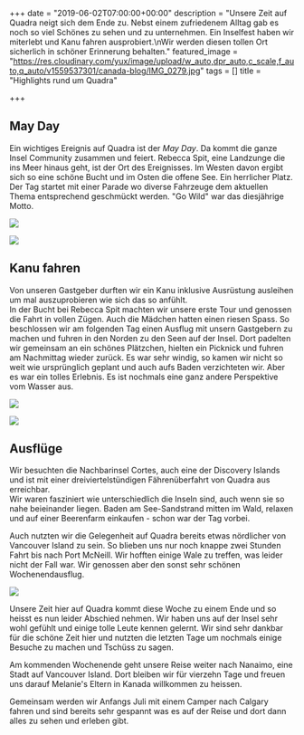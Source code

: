 +++
date = "2019-06-02T07:00:00+00:00"
description = "Unsere Zeit auf Quadra neigt sich dem Ende zu. Nebst einem zufriedenem Alltag gab es noch so viel Schönes zu sehen und zu unternehmen. Ein Inselfest haben wir miterlebt und Kanu fahren ausprobiert.\nWir werden diesen tollen Ort sicherlich in schöner Erinnerung behalten."
featured_image = "https://res.cloudinary.com/yux/image/upload/w_auto,dpr_auto,c_scale,f_auto,q_auto/v1559537301/canada-blog/IMG_0279.jpg"
tags = []
title = "Highlights rund um Quadra"

+++
## May Day

Ein wichtiges Ereignis auf Quadra ist der _May Day_. Da kommt die ganze Insel Community zusammen und feiert. Rebecca Spit, eine Landzunge die ins Meer hinaus geht, ist der Ort des Ereignisses. Im Westen davon ergibt sich so eine schöne Bucht und im Osten die offene See. Ein herrlicher Platz.  
Der Tag startet mit einer Parade wo diverse Fahrzeuge dem aktuellen Thema entsprechend geschmückt werden. "Go Wild" war  das diesjährige Motto.

![](https://res.cloudinary.com/yux/image/upload/w_auto,dpr_auto,c_scale,f_auto,q_auto/v1560228089/canada-blog/IMG_0268.jpg)

![](https://res.cloudinary.com/yux/image/upload/w_auto,dpr_auto,c_scale,f_auto,q_auto/v1560227980/canada-blog/IMG_0277.jpg)

## Kanu fahren

Von unseren Gastgeber durften wir ein Kanu inklusive Ausrüstung ausleihen um mal auszuprobieren wie sich das so anfühlt.  
In der Bucht bei Rebecca Spit machten wir unsere erste Tour und genossen die Fahrt in vollen Zügen. Auch die Mädchen hatten einen riesen Spass. So beschlossen wir am folgenden Tag einen Ausflug mit unsern Gastgebern zu machen und fuhren in den Norden zu den Seen auf der Insel. Dort padelten wir gemeinsam an ein schönes Plätzchen, hielten ein Picknick und fuhren am Nachmittag wieder zurück. Es war sehr windig, so kamen wir nicht so weit wie ursprünglich geplant und auch aufs Baden verzichteten wir. Aber es war ein tolles Erlebnis. Es ist nochmals eine ganz andere Perspektive vom Wasser aus.

![](https://res.cloudinary.com/yux/image/upload/w_auto,dpr_auto,c_scale,f_auto,q_auto/v1560228216/canada-blog/IMG_0319.jpg)

![](https://res.cloudinary.com/yux/image/upload/w_auto,dpr_auto,c_scale,f_auto,q_auto/v1560228308/canada-blog/IMG_0328.jpg)

## Ausflüge

Wir besuchten die Nachbarinsel Cortes, auch eine der Discovery Islands und ist mit einer dreiviertelstündigen Fährenüberfahrt von Quadra aus erreichbar.  
Wir waren fasziniert wie unterschiedlich die Inseln sind, auch wenn sie so nahe beieinander liegen. Baden am See-Sandstrand mitten im Wald, relaxen und auf einer Beerenfarm einkaufen - schon war der Tag vorbei.

Auch nutzten wir die Gelegenheit auf Quadra bereits etwas nördlicher von Vancouver Island zu sein. So blieben uns nur noch knappe zwei Stunden Fahrt bis nach Port McNeill. Wir hofften einige Wale zu treffen, was leider nicht der Fall war. Wir genossen aber den sonst sehr schönen Wochenendausflug.

![](https://res.cloudinary.com/yux/image/upload/w_auto,dpr_auto,c_scale,f_auto,q_auto/v1560228803/canada-blog/_DSC7663.jpg)

Unsere Zeit hier auf Quadra kommt diese Woche zu einem Ende und so heisst es nun leider Abschied nehmen. Wir haben uns auf der Insel sehr wohl gefühlt und einige tolle Leute kennen gelernt. Wir sind sehr dankbar für die schöne Zeit hier und nutzten die letzten Tage um nochmals einige Besuche zu machen und Tschüss zu sagen.

Am kommenden Wochenende geht unsere Reise weiter nach Nanaimo, eine Stadt auf Vancouver Island. Dort bleiben wir für vierzehn Tage und freuen uns darauf Melanie's Eltern in Kanada willkommen zu heissen.

Gemeinsam werden wir Anfangs Juli mit einem Camper nach Calgary fahren und sind bereits sehr gespannt was es auf der Reise und dort dann alles zu sehen und erleben gibt.